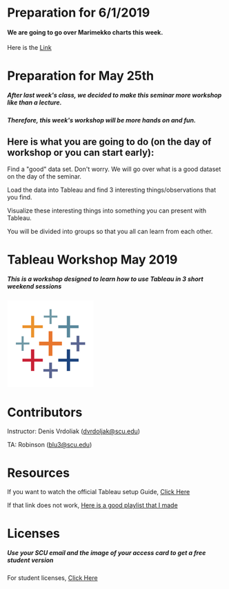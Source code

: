 # Preparation for 6/1/2019
#### We are going to go over Marimekko charts this week.
Here is the [Link](https://www.tableau.com/about/blog/2016/8/introduction-marimekko-chart-many-colors-and-many-names-58111)


# Preparation for May 25th
##### After last week's class, we decided to make this seminar more workshop like than a lecture.
##### Therefore, this week's workshop will be more hands on and fun.

## Here is what you are going to do (on the day of workshop or you can start early):
Find a "good" data set. Don't worry. We will go over what is a good dataset on the day of the seminar.

Load the data into Tableau and find 3 interesting things/observations that you find. 

Visualize these interesting things into something you can present with Tableau. 

You will be divided into groups so that you all can learn from each other. 

# Tableau Workshop May 2019 
##### This is a workshop designed to learn how to use Tableau in 3 short weekend sessions
![](image/T_logo.png)

# Contributors 
Instructor: Denis Vrdoliak  (dvrdoljak@scu.edu)

TA: Robinson (blu3@scu.edu)

# Resources
If you want to watch the official Tableau setup Guide, [Click Here](https://www.tableau.com/learn/tutorials/on-demand/getting-started?product=tableau_desktop%2Btableau_prep&version=tableau_desktop_2019_1%2Btableau_prep_2019_1_2&topic=getting_started)

If that link does not work, [Here is a good playlist that I made](https://www.youtube.com/playlist?list=PLvYA_cbh9AuFOyW6CgATIGdOQld4PAhGG)

# Licenses
##### Use your SCU email and the image of your access card to get a free student version

For student licenses, [Click Here](https://www.tableau.com/academic/students)







